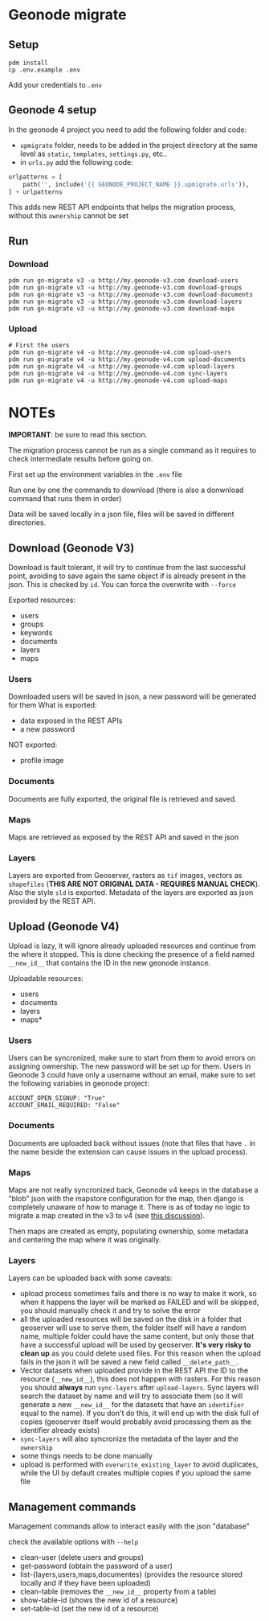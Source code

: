 # Geonode migrate

## Setup
```
pdm install
cp .env.example .env
```

Add your credentials to `.env`


## Geonode 4 setup
In the geonode 4 project you need to add the following folder and code: 
- `upmigrate` folder, needs to be added in the project directory at the same level as `static`, `templates`, `settings.py`, etc..
- in `urls.py` add the following code:

```py
urlpatterns = [
    path('', include('{{ GEONODE_PROJECT_NAME }}.upmigrate.urls')),
] + urlpatterns
```

This adds new REST API endpoints that helps the migration process, without this `ownership` cannot be set

## Run
### Download
```
pdm run gn-migrate v3 -u http://my.geonode-v3.com download-users
pdm run gn-migrate v3 -u http://my.geonode-v3.com download-groups
pdm run gn-migrate v3 -u http://my.geonode-v3.com download-documents
pdm run gn-migrate v3 -u http://my.geonode-v3.com download-layers
pdm run gn-migrate v3 -u http://my.geonode-v3.com download-maps
```
### Upload
```
# First the users
pdm run gn-migrate v4 -u http://my.geonode-v4.com upload-users
pdm run gn-migrate v4 -u http://my.geonode-v4.com upload-documents
pdm run gn-migrate v4 -u http://my.geonode-v4.com upload-layers
pdm run gn-migrate v4 -u http://my.geonode-v4.com sync-layers
pdm run gn-migrate v4 -u http://my.geonode-v4.com upload-maps
```

# NOTEs
**IMPORTANT**: be sure to read this section.

The migration process cannot be run as a single command as it requires to check intermediate results before going on.

First set up the environment variables in the `.env` file

Run one by one the commands to download (there is also a donwnload command that runs them in order)

Data will be saved locally in a json file, files will be saved in different directories.

## Download (Geonode V3)
Download is fault tolerant, it will try to continue from the last successful point, avoiding to save again the same object if is already present in the json.
This is checked by `id`. You can force the overwrite with `--force`

Exported resources:
- users
- groups
- keywords
- documents
- layers
- maps


### Users
Downloaded users will be saved in json, a new password will be generated for them
What is exported:
- data exposed in the REST APIs
- a new password

NOT exported:
- profile image

### Documents
Documents are fully exported, the original file is retrieved and saved.

### Maps
Maps are retrieved as exposed by the REST API and saved in the json

### Layers
Layers are exported from Geoserver, rasters as `tif` images, vectors as `shapefiles` (**THIS ARE NOT ORIGINAL DATA - REQUIRES MANUAL CHECK**).
Also the style `sld` is exported.
Metadata of the layers are exported as json provided by the REST API.


## Upload (Geonode V4)
Upload is lazy, it will ignore already uploaded resources and continue from the where it stopped.
This is done checking the presence of a field named `__new_id__` that contains the ID in the new geonode instance.

Uploadable resources:
- users
- documents
- layers
- maps*


### Users
Users can be syncronized, make sure to start from them to avoid errors on assigning ownership.
The new password will be set up for them.
Users in Geonode 3 could have only a username without an email, make sure to set the following variables in geonode project:
```
ACCOUNT_OPEN_SIGNUP: "True"
ACCOUNT_EMAIL_REQUIRED: "False"
```

### Documents
Documents are uploaded back without issues (note that files that have `.` in the name beside the extension can cause issues in the upload process).

### Maps
Maps are not really syncronized back, Geonode v4 keeps in the database a "blob" json with the mapstore configuration for the map, then django is completely unaware of how to manage it.
There is as of today no logic to migrate a map created in the v3 to v4 (see [this discussion](https://github.com/NINAnor/geonode-migrate/issues/4)).

Then maps are created as empty, populating ownership, some metadata and centering the map where it was originally.

### Layers
Layers can be uploaded back with some caveats:
- upload process sometimes fails and there is no way to make it work, so when it happens the layer will be marked as FAILED and will be skipped, you should manually check it and try to solve the error
- all the uploaded resources will be saved on the disk in a folder that geoserver will use to serve them, the folder itself will have a random name, multiple folder could have the same content, but only those that have a successful upload will be used by geoserver. **It's very risky to clean up** as you could delete used files. For this reason when the upload fails in the json it will be saved a new field called `__delete_path__`.
- Vector datasets when uploaded provide in the REST API the ID to the resource (`__new_id__`), this does not happen with rasters. For this reason you should **always** run `sync-layers` after `upload-layers`. Sync layers will search the dataset by name and will try to associate them (so it will generate a new `__new_id__` for the datasets that have an `identifier` equal to the name). If you don't do this, it will end up with the disk full of copies (geoserver itself would probably avoid processing them as the identifier already exists)
- `sync-layers` will also syncronize the metadata of the layer and the `ownership`
- some things needs to be done manually
- upload is performed with `overwrite_existing_layer` to avoid duplicates, while the UI by default creates multiple copies if you upload the same file


## Management commands
Management commands allow to interact easily with the json "database"

check the available options with `--help`

- clean-user (delete users and groups)
- get-password (obtain the password of a user)
- list-{layers,users,maps,documentes} (provides the resource stored locally and if they have been uploaded)
- clean-table (removes the `__new_id__` property from a table)
- show-table-id (shows the new id of a resource)
- set-table-id (set the new id of a resource)

